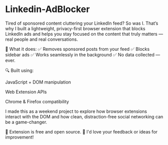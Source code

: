 # Linkedin-AdBlocker
Tired of sponsored content cluttering your LinkedIn feed?
So was I. That’s why I built a lightweight, privacy-first browser extension that blocks LinkedIn ads and helps you stay focused on the content that truly matters — real people and real conversations.

🔧 What it does:
✅ Removes sponsored posts from your feed
✅ Blocks sidebar ads
✅ Works seamlessly in the background
✅ No data collected — ever.

🔍 Built using:

JavaScript + DOM manipulation

Web Extension APIs

Chrome & Firefox compatibility

I made this as a weekend project to explore how browser extensions interact with the DOM and how clean, distraction-free social networking can be a game-changer.

📎 Extension is free and open source.
💬 I'd love your feedback or ideas for improvement!
